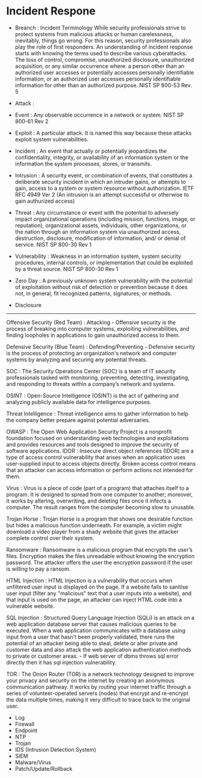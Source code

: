 
# Incident Respone

- Breanch : Incident Terminology While security professionals strive to protect systems from malicious attacks or human carelessness, inevitably, things go wrong. For this reason, security professionals also play the role of first responders. An understanding of incident response starts with knowing the terms used to describe various cyberattacks. The loss of control, compromise, unauthorized disclosure, unauthorized acquisition, or any similar occurrence where: a person other than an authorized user accesses or potentially accesses personally identifiable information; or an authorized user accesses personally identifiable information for other than an authorized purpose. NIST SP 800-53 Rev. 5

- Attack :

- Event : Any observable occurrence in a network or system. NIST SP 800-61 Rev 2

- Exploit : A particular attack. It is named this way because these attacks exploit system vulnerabilities.

- Incident : An event that actually or potentially jeopardizes the confidentiality, integrity, or availability of an information system or the information the system processes, stores, or transmits.

- Intrusion : A security event, or combination of events, that constitutes a deliberate security incident in which an intruder gains, or attempts to gain, access to a system or system resource without authorization. IETF RFC 4949 Ver 2 (An intrusion is an attempt successful or otherwise to gain authurized access)

- Threat : Any circumstance or event with the potential to adversely impact organizational operations (including mission, functions, image, or reputation), organizational assets, individuals, other organizations, or the nation through an information system via unauthorized access, destruction, disclosure, modification of information, and/ or denial of service. NIST SP 800-30 Rev 1

- Vulnerability : Weakness in an information system, system security procedures, internal controls, or implementation that could be exploited by a threat source. NIST SP 800-30 Rev 1

- Zero Day : A previously unknown system vulnerability with the potential of exploitation without risk of detection or prevention because it does not, in general, fit recognized patterns, signatures, or methods.

- Disclosure

--------------------------

Offensive Security (Red Team) : Attacking - Offensive security is the process of breaking into computer systems, exploiting vulnerabilities, and finding loopholes in applications to gain unauthorized access to them.

Defensive Security (Blue Team) : Defending/Preventing - Defensive security is the process of protecting an organization's network and computer systems by analyzing and securing any potential threats.

SOC : The Security Operations Center (SOC) is a team of IT security professionals tasked with  monitoring, preventing, detecting, investigating, and responding to threats within a company’s network and systems.

OSINT : Open-Source Intelligence (OSINT) is the act of gathering and analyzing publicly available data for intelligence purposes.

Threat Intelligence : Threat intelligence aims to gather information to help the company better prepare against potential adversaries.

OWASP : The Open Web Application Security Project is a nonprofit foundation focused on understanding web technologies and exploitations and provides resources and tools designed to improve the security of software applications.
IDOR : Insecure direct object references (IDOR) are a type of access control vulnerability that arises when an application uses user-supplied input to access objects directly. Broken access control means that an attacker can access information or perform actions not intended for them.

Virus : Virus is a piece of code (part of a program) that attaches itself to a program. It is designed to spread from one computer to another; moreover, it works by altering, overwriting, and deleting files once it infects a computer. The result ranges from the computer becoming slow to unusable.

Trojan Horse : Trojan Horse is a program that shows one desirable function but hides a malicious function underneath. For example, a victim might download a video player from a shady website that gives the attacker complete control over their system.

Ransomware : Ransomware is a malicious program that encrypts the user’s files. Encryption makes the files unreadable without knowing the encryption password. The attacker offers the user the encryption password if the user is willing to pay a ransom.

HTML Injection : HTML Injection is a vulnerability that occurs when unfiltered user input is displayed on the page. If a website fails to sanitise user input (filter any "malicious" text that a user inputs into a website), and that input is used on the page, an attacker can inject HTML code into a vulnerable website.

SQL Injection : Structured Query Language Injection (SQLi) is an attack on a web application database server that causes malicious queries to be executed. When a web application communicates with a database using input from a user that hasn't been properly validated, there runs the potential of an attacker being able to steal, delete or alter private and customer data and also attack the web application authentication methods to private or customer areas. - If web server of dbms throws sql error directly then it has sql injection vulnerability.

TOR : The Onion Router (TOR) is a network technology designed to improve your privacy and security on the internet by creating an anonymous communication pathway. It works by routing your internet traffic through a series of volunteer-operated servers (nodes) that encrypt and re-encrypt the data multiple times, making it very difficult to trace back to the original user.

- Log
- Firewall
- Endpoint
- NTP
- Trojan
- IDS (Intrusion Detection System)
- SIEM
- Malware/Virus
- Patch/Update/Rollback
